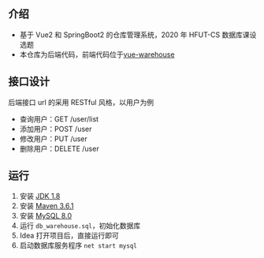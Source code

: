 ## 介绍
- 基于 Vue2 和 SpringBoot2 的仓库管理系统，2020 年 HFUT-CS 数据库课设选题
- 本仓库为后端代码，前端代码位于[vue-warehouse](https://github.com/hfut-xyc/vue-warehouse)

## 接口设计
后端接口 url 的采用 RESTful 风格，以用户为例
- 查询用户：GET /user/list
- 添加用户：POST /user
- 修改用户：PUT /user
- 删除用户：DELETE /user

## 运行
1. 安装 [JDK 1.8](https://www.oracle.com/java/technologies/downloads/archive/)
2. 安装 [Maven 3.6.1](https://archive.apache.org/dist/maven/maven-3/3.6.1/binaries/)
3. 安装 [MySQL 8.0](https://downloads.mysql.com/archives/installer/) 
4. 运行 `db_warehouse.sql`，初始化数据库
5. Idea 打开项目后，直接运行即可
6. 启动数据库服务程序 `net start mysql`

